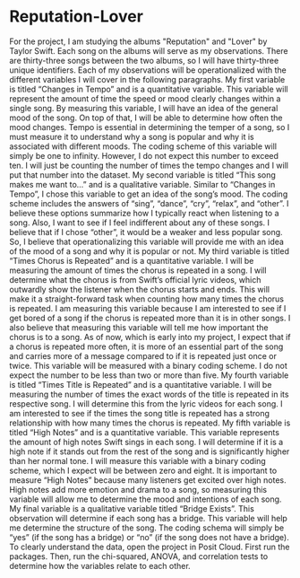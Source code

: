 # Reputation-Lover
For the project, I am studying the albums "Reputation" and "Lover" by Taylor Swift. Each song on the albums will serve as my observations. There are thirty-three songs between the two albums, so I will have thirty-three unique identifiers. Each of my observations will be operationalized with the different variables I will cover in the following paragraphs.
My first variable is titled “Changes in Tempo” and is a quantitative variable. This variable will represent the amount of time the speed or mood clearly changes within a single song. By measuring this variable, I will have an idea of the general mood of the song. On top of that, I will be able to determine how often the mood changes. Tempo is essential in determining the temper of a song, so I must measure it to understand why a song is popular and why it is associated with different moods. The coding scheme of this variable will simply be one to infinity. However, I do not expect this number to exceed ten.  I will just be counting the number of times the tempo changes and I will put that number into the dataset.
	My second variable is titled “This song makes me want to…” and is a qualitative variable. Similar to “Changes in Tempo”, I chose this variable to get an idea of the song’s mood. The coding scheme includes the answers of “sing”, “dance”, “cry”, “relax”, and “other”. I believe these options summarize how I typically react when listening to a song. Also, I want to see if I feel indifferent about any of these songs. I believe that if I chose “other”, it would be a weaker and less popular song. So, I believe that operationalizing this variable will provide me with an idea of the mood of a song and why it is popular or not.
	My third variable is titled “Times Chorus is Repeated” and is a quantitative variable. I will be measuring the amount of times the chorus is repeated in a song. I will determine what the chorus is from Swift’s official lyric videos, which outwardly show the listener when the chorus starts and ends. This will make it a straight-forward task when counting how many times the chorus is repeated. I am measuring this variable because I am interested to see if I get bored of a song if the chorus is repeated more than it is in other songs. I also believe that measuring this variable will tell me how important the chorus is to a song. As of now, which is early into my project, I expect that if a chorus is repeated more often, it is more of an essential part of the song and carries more of a message compared to if it is repeated just once or twice. This variable will be measured with a binary coding scheme. I do not expect the number to be less than two or more than five.
	My fourth variable is titled “Times Title is Repeated” and is a quantitative variable. I will be measuring the number of times the exact words of the title is repeated in its respective song. I will determine this from the lyric videos for each song. I am interested to see if the times the song title is repeated has a strong relationship with how many times the chorus is repeated.
	My fifth variable is titled “High Notes” and is a quantitative variable. This variable represents the amount of high notes Swift sings in each song. I will determine if it is a high note if it stands out from the rest of the song and is significantly higher than her normal tone. I will measure this variable with a binary coding scheme, which I expect will be between zero and eight. It is important to measure “High Notes” because many listeners get excited over high notes. High notes add more emotion and drama to a song, so measuring this variable will allow me to determine the mood and intentions of each song.
	My final variable is a qualitative variable titled “Bridge Exists”. This observation will determine if each song has a bridge. This variable will help me determine the structure of the song. The coding schema will simply be “yes” (if the song has a bridge) or “no” (if the song does not have a bridge). 
	To clearly understand the data, open the project in Posit Cloud. First run the packages. Then, run the chi-squared, ANOVA, and correlation tests to determine how the variables relate to each other.

